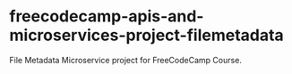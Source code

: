 # freecodecamp-apis-and-microservices-project-filemetadata
File Metadata Microservice project for FreeCodeCamp Course.

